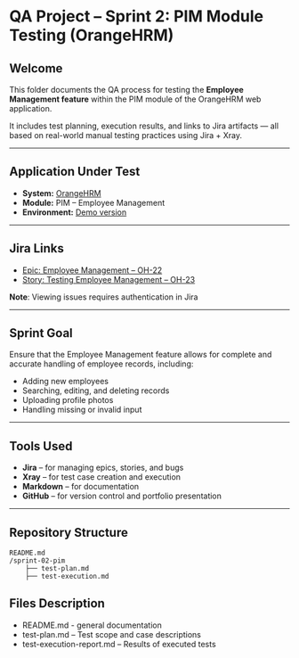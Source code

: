# QA Project – Sprint 2: PIM Module Testing (OrangeHRM)

## Welcome
This folder documents the QA process for testing the **Employee Management feature** within the PIM module of the OrangeHRM web application.

It includes test planning, execution results, and links to Jira artifacts — all based on real-world manual testing practices using Jira + Xray.

---

## Application Under Test
- **System:** [OrangeHRM](https://opensource-demo.orangehrmlive.com/web/index.php/auth/login)
- **Module:** PIM – Employee Management
- **Environment:** [Demo version](https://opensource-demo.orangehrmlive.com/web/index.php/auth/login)

---

## Jira Links
- [Epic: Employee Management – OH-22](https://annaborkowska2806.atlassian.net/browse/OH-22)
- [Story: Testing Employee Management – OH-23](https://annaborkowska2806.atlassian.net/browse/OH-23)

**Note**: Viewing issues requires authentication in Jira

---

## Sprint Goal
Ensure that the Employee Management feature allows for complete and accurate handling of employee records, including:
- Adding new employees
- Searching, editing, and deleting records
- Uploading profile photos
- Handling missing or invalid input

---

## Tools Used
- **Jira** – for managing epics, stories, and bugs
- **Xray** – for test case creation and execution
- **Markdown** – for documentation
- **GitHub** – for version control and portfolio presentation

---

## Repository Structure

```plaintext
README.md
/sprint-02-pim
    ├── test-plan.md
    ├── test-execution.md
```

## Files Description
- README.md - general documentation
- test-plan.md – Test scope and case descriptions
- test-execution-report.md – Results of executed tests
